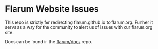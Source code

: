# Flarum Website Issues

This repo is strictly for redirecting flarum.github.io to flarum.org. Further it servs as a way for the community to alert us of issues with our flarum.org site.

Docs can be found in the [flarum/docs](https://github.com/flarum/docs) repo.
